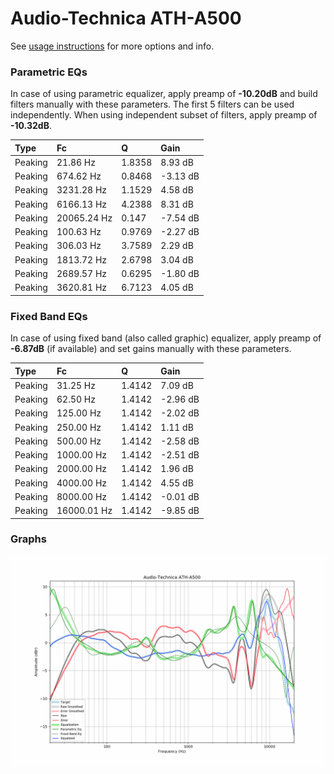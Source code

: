 # Audio-Technica ATH-A500
See [usage instructions](https://github.com/jaakkopasanen/AutoEq#usage) for more options and info.

### Parametric EQs
In case of using parametric equalizer, apply preamp of **-10.20dB** and build filters manually
with these parameters. The first 5 filters can be used independently.
When using independent subset of filters, apply preamp of **-10.32dB**.

| Type    | Fc          |      Q | Gain     |
|:--------|:------------|:-------|:---------|
| Peaking | 21.86 Hz    | 1.8358 | 8.93 dB  |
| Peaking | 674.62 Hz   | 0.8468 | -3.13 dB |
| Peaking | 3231.28 Hz  | 1.1529 | 4.58 dB  |
| Peaking | 6166.13 Hz  | 4.2388 | 8.31 dB  |
| Peaking | 20065.24 Hz | 0.147  | -7.54 dB |
| Peaking | 100.63 Hz   | 0.9769 | -2.27 dB |
| Peaking | 306.03 Hz   | 3.7589 | 2.29 dB  |
| Peaking | 1813.72 Hz  | 2.6798 | 3.04 dB  |
| Peaking | 2689.57 Hz  | 0.6295 | -1.80 dB |
| Peaking | 3620.81 Hz  | 6.7123 | 4.05 dB  |

### Fixed Band EQs
In case of using fixed band (also called graphic) equalizer, apply preamp of **-6.87dB**
(if available) and set gains manually with these parameters.

| Type    | Fc          |      Q | Gain     |
|:--------|:------------|:-------|:---------|
| Peaking | 31.25 Hz    | 1.4142 | 7.09 dB  |
| Peaking | 62.50 Hz    | 1.4142 | -2.96 dB |
| Peaking | 125.00 Hz   | 1.4142 | -2.02 dB |
| Peaking | 250.00 Hz   | 1.4142 | 1.11 dB  |
| Peaking | 500.00 Hz   | 1.4142 | -2.58 dB |
| Peaking | 1000.00 Hz  | 1.4142 | -2.51 dB |
| Peaking | 2000.00 Hz  | 1.4142 | 1.96 dB  |
| Peaking | 4000.00 Hz  | 1.4142 | 4.55 dB  |
| Peaking | 8000.00 Hz  | 1.4142 | -0.01 dB |
| Peaking | 16000.01 Hz | 1.4142 | -9.85 dB |

### Graphs
![](./Audio-Technica%20ATH-A500.png)
